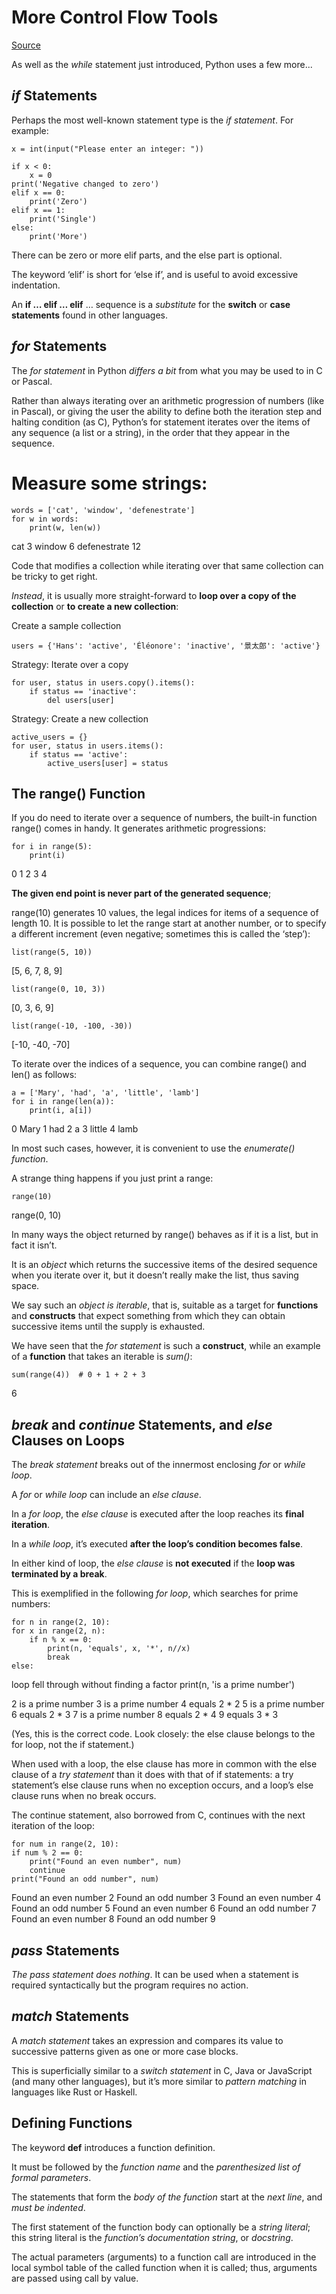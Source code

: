 # More Control Flow Tools

[Source](https://docs.python.org/3/tutorial/controlflow.html#for-statements)

As well as the *while* statement just introduced, Python uses a few more...

## *if* Statements

Perhaps the most well-known statement type is the *if statement*.
For example:

    x = int(input("Please enter an integer: "))
    
    if x < 0:
        x = 0
    print('Negative changed to zero')
    elif x == 0:
        print('Zero')
    elif x == 1:
        print('Single')
    else:
        print('More')

There can be zero or more elif parts, and the else part is optional.

The keyword ‘elif’ is short for ‘else if’, and is useful to avoid excessive indentation.

An **if … elif … elif** … sequence is a *substitute* for the **switch** or **case statements** found in other languages.

## *for* Statements

The *for statement* in Python *differs a bit* from what you may be used to in C or Pascal.

Rather than always iterating over an arithmetic progression of numbers (like in Pascal), or giving the user the ability to define both the iteration step and halting condition (as C), Python’s for statement iterates over the items of any sequence (a list or a string), in the order that they appear in the sequence.

# Measure some strings:

    words = ['cat', 'window', 'defenestrate']
    for w in words:
        print(w, len(w))

cat 3
window 6
defenestrate 12

Code that modifies a collection while iterating over that same collection can be tricky to get right. 

*Instead*, it is usually more straight-forward to **loop over a copy of the collection** or **to create a new collection**:

Create a sample collection

    users = {'Hans': 'active', 'Éléonore': 'inactive', '景太郎': 'active'}

Strategy:  Iterate over a copy

    for user, status in users.copy().items():
        if status == 'inactive':
            del users[user]

Strategy:  Create a new collection

    active_users = {}
    for user, status in users.items():
        if status == 'active':
            active_users[user] = status
            
## The range() Function

If you do need to iterate over a sequence of numbers, the built-in function range() comes in handy. It generates arithmetic progressions:

    for i in range(5):
        print(i)

0
1
2
3
4

**The given end point is never part of the generated sequence**; 

range(10) generates 10 values, the legal indices for items of a sequence of length 10. It is possible to let the range start at another number, or to specify a different increment (even negative; sometimes this is called the ‘step’):

    list(range(5, 10))
[5, 6, 7, 8, 9]

    list(range(0, 10, 3))
[0, 3, 6, 9]

    list(range(-10, -100, -30))
[-10, -40, -70]

To iterate over the indices of a sequence, you can combine range() and len() as follows:

    a = ['Mary', 'had', 'a', 'little', 'lamb']
    for i in range(len(a)):
        print(i, a[i])

0 Mary
1 had
2 a
3 little
4 lamb

In most such cases, however, it is convenient to use the *enumerate() function*.

A strange thing happens if you just print a range:

    range(10)
range(0, 10)

In many ways the object returned by range() behaves as if it is a list, but in fact it isn’t.

It is an *object* which returns the successive items of the desired sequence when you iterate over it, but it doesn’t really make the list, thus saving space.

We say such an *object is iterable*, that is, suitable as a target for **functions** and **constructs** that expect something from which they can obtain successive items until the supply is exhausted.

We have seen that the *for statement* is such a **construct**, while an example of a **function** that takes an iterable is *sum()*:

    sum(range(4))  # 0 + 1 + 2 + 3
6

## *break* and *continue* Statements, and *else* Clauses on Loops

The *break statement* breaks out of the innermost enclosing *for* or *while loop*.

A *for* or *while loop* can include an *else clause*.

In a *for loop*, the *else clause* is executed after the loop reaches its **final iteration**.

In a *while loop*, it’s executed **after the loop’s condition becomes false**.

In either kind of loop, the *else clause* is **not executed** if the **loop was terminated by a break**.

This is exemplified in the following *for loop*, which searches for prime numbers:

    for n in range(2, 10):
    for x in range(2, n):
        if n % x == 0:
            print(n, 'equals', x, '*', n//x)
            break
    else:

loop fell through without finding a factor
print(n, 'is a prime number')

2 is a prime number
3 is a prime number
4 equals 2 * 2
5 is a prime number
6 equals 2 * 3
7 is a prime number
8 equals 2 * 4
9 equals 3 * 3

(Yes, this is the correct code. Look closely: the else clause belongs to the for loop, not the if statement.)

When used with a loop, the else clause has more in common with the else clause of a *try statement* than it does with that of if statements: a try statement’s else clause runs when no exception occurs, and a loop’s else clause runs when no break occurs.

The continue statement, also borrowed from C, continues with the next iteration of the loop:

    for num in range(2, 10):
    if num % 2 == 0:
        print("Found an even number", num)
        continue
    print("Found an odd number", num)

Found an even number 2
Found an odd number 3
Found an even number 4
Found an odd number 5
Found an even number 6
Found an odd number 7
Found an even number 8
Found an odd number 9

## *pass* Statements

*The pass statement does nothing*. It can be used when a statement is required syntactically but the program requires no action. 

## *match* Statements

A *match statement* takes an expression and compares its value to successive patterns given as one or more case blocks.

This is superficially similar to a *switch statement* in C, Java or JavaScript (and many other languages), but it’s more similar to *pattern matching* in languages like Rust or Haskell.

## Defining Functions

The keyword **def** introduces a function definition. 

It must be followed by the *function name* and the *parenthesized list of formal parameters*. 

The statements that form the *body of the function* start at the *next line*, and *must be indented*.

The first statement of the function body can optionally be a *string literal*; this string literal is the *function’s documentation string*, or *docstring*. 

The actual parameters (arguments) to a function call are introduced in the local symbol table of the called function when it is called; 
thus, arguments are passed using call by value.















